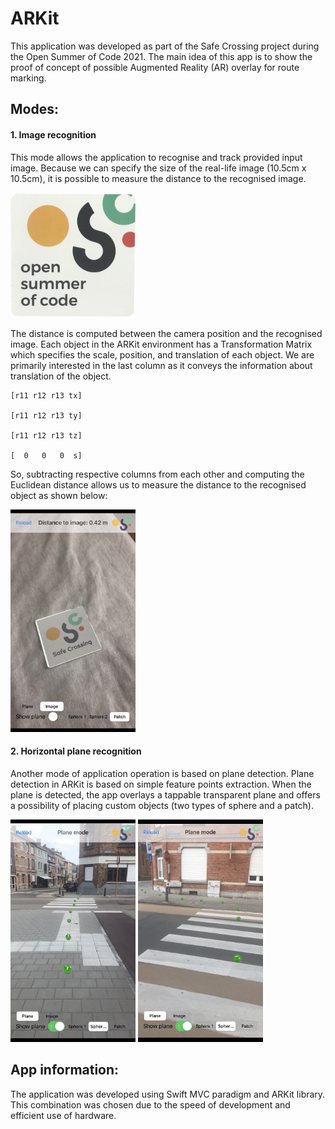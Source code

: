 # ARKit #

This application was developed as part of the Safe Crossing project during the Open Summer of Code 2021. The main idea of this app is to show the proof of concept of possible Augmented Reality (AR) overlay for route marking.

## Modes: ##

#### 1. Image recognition ####
This mode allows the application to recognise and track provided input image. Because we can specify the size of the real-life image (10.5cm x 10.5cm), it is possible to measure the distance to the recognised image.
<p float="left">
  <img src="images/osoc_card.png" width="200" />
</p>
The distance is computed between the camera position and the recognised image. Each object in the ARKit environment has a Transformation Matrix which specifies the scale, position, and translation of each object. We are primarily interested in the last column as it conveys the information about translation of the object. 

```
[r11 r12 r13 tx]

[r11 r12 r13 ty]

[r11 r12 r13 tz]

[  0   0   0  s]
```

So, subtracting respective columns from each other and computing the Euclidean distance allows us to measure the distance to the recognised object as shown below:
<p float="left">
  <img src="images/IMG_1076.PNG" width="200" />
</p>

#### 2. Horizontal plane recognition ####
Another mode of application operation is based on plane detection. Plane detection in ARKit is based on simple feature points extraction. When the plane is detected, the app overlays a tappable transparent plane and offers a possibility of placing custom objects (two types of sphere and a patch).

<p float="left">
  <img src="images/IMG_1074.PNG" width="200" />
  <img src="images/IMG_1075.PNG" width="200" />
</p>

## App information: ##

The application was developed using Swift MVC paradigm and ARKit library. This combination was chosen due to the speed of development and efficient use of hardware.
